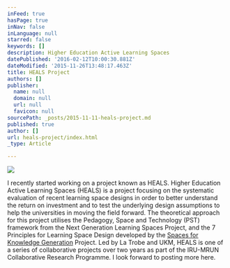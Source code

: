 ```yaml
---
inFeed: true
hasPage: true
inNav: false
inLanguage: null
starred: false
keywords: []
description: Higher Education Active Learning Spaces
datePublished: '2016-02-12T10:00:30.881Z'
dateModified: '2015-11-26T13:48:17.463Z'
title: HEALS Project
authors: []
publisher:
  name: null
  domain: null
  url: null
  favicon: null
sourcePath: _posts/2015-11-11-heals-project.md
published: true
author: []
url: heals-project/index.html
_type: Article

---
```

![](https://the-grid-user-content.s3-us-west-2.amazonaws.com/163d5d6c-d950-49f4-93ec-80f3ebeaf0e5.png)

I recently started working on a project known as HEALS.  Higher Education Active Learning Spaces (HEALS) is a project focusing on the systematic evaluation of recent learning space designs in order to better understand the return on investment and to test the underlying design assumptions to help the universities in moving the field forward. The theoretical approach for this project utilises the Pedagogy, Space and Technology (PST) framework from the Next Generation Learning Spaces Project, and the 7 Principles for Learning Space Design developed by the [Spaces for Knowledge Generation][0] Project. Led by La Trobe and UKM, HEALS is one of a series of collaborative projects over two years as part of the IRU-MRUN Collaborative Research Programme. I look forward to posting more here.

[0]: http://www.skgproject.com/